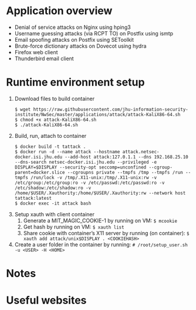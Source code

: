 # Application overview
* Denial of service attacks on Nginx using hping3
* Username guessing attacks (via RCPT TO) on Postfix using ismtp
* Email spoofing attacks on Postfix using SEToolkit
* Brute-force dictionary attacks on Dovecot using hydra
* Firefox web client
* Thunderbird email client

# Runtime environment setup
1. Download files to build container
    ```
    $ wget https://raw.githubusercontent.com/jhu-information-security-institute/NwSec/master/applications/attack/attack-KaliX86-64.sh
    $ chmod +x attack-KaliX86-64.sh
    $ ./attack-KaliX86-64.sh
    ```
1. Build, run, attach to container
    ```
    $ docker build -t tattack .
    $ docker run -d --name attack --hostname attack.netsec-docker.isi.jhu.edu --add-host attack:127.0.1.1 --dns 192.168.25.10 --dns-search netsec-docker.isi.jhu.edu --privileged -e DISPLAY=$DISPLAY --security-opt seccomp=unconfined --cgroup-parent=docker.slice --cgroupns private --tmpfs /tmp --tmpfs /run --tmpfs /run/lock -v /tmp/.X11-unix:/tmp/.X11-unix:rw -v /etc/group:/etc/group:ro -v /etc/passwd:/etc/passwd:ro -v /etc/shadow:/etc/shadow:ro -v /home/$USER/.Xauthority:/home/$USER/.Xauthority:rw --network host tattack:latest
    $ docker exec -it attack bash 
    ```
1. Setup xauth with client container
    1. Generate a MIT_MAGIC_COOKIE-1 by running on VM: `$ mcookie`
    1. Get <COOKIEHASH> hash by running on VM: `$ xauth list`
    1. Share cookie with container’s X11 server by running (on container): `$ xauth add attack/unix$DISPLAY . <COOKIEHASH>`
1. Create a user folder in the container by running: `# /root/setup_user.sh -u <USER> -H <HOME> `
# Notes

# Useful websites
